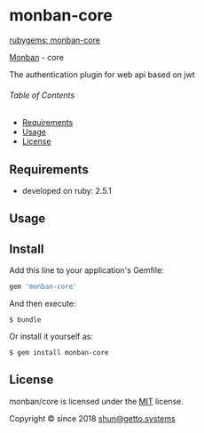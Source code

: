 # monban-core

[rubygems: monban-core](https://rubygems.org/gems/monban-core)

[Monban](https://github.com/getto-systems/rubygems-monban-core) - core

The authentication plugin for web api based on jwt


###### Table of Contents

- [Requirements](#Requirements)
- [Usage](#Usage)
- [License](#License)

<a id="Requirements"></a>
## Requirements

- developed on ruby: 2.5.1


<a id="Usage"></a>
## Usage

## Install

Add this line to your application's Gemfile:

```ruby
gem 'monban-core'
```

And then execute:

```
$ bundle
```

Or install it yourself as:

```
$ gem install monban-core
```


<a id="License"></a>
## License

monban/core is licensed under the [MIT](LICENSE) license.

Copyright &copy; since 2018 shun@getto.systems

